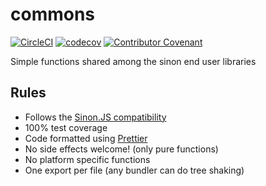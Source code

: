 # commons

[![CircleCI](https://circleci.com/gh/sinonjs/commons.svg?style=svg)](https://circleci.com/gh/sinonjs/commons)
[![codecov](https://codecov.io/gh/sinonjs/commons/branch/master/graph/badge.svg)](https://codecov.io/gh/sinonjs/commons)
<a href="CODE_OF_CONDUCT.md"><img src="https://img.shields.io/badge/Contributor%20Covenant-v2.0%20adopted-ff69b4.svg" alt="Contributor Covenant" /></a>

Simple functions shared among the sinon end user libraries

## Rules

- Follows the [Sinon.JS compatibility](https://github.com/sinonjs/sinon/blob/master/CONTRIBUTING.md#compatibility)
- 100% test coverage
- Code formatted using [Prettier](https://prettier.io)
- No side effects welcome! (only pure functions)
- No platform specific functions
- One export per file (any bundler can do tree shaking)
